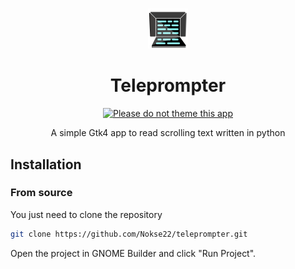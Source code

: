# 


<div align="center">
<img src="data/icons/hicolor/scalable/apps/com.github.nokse22.teleprompter.svg" height="64">

# Teleprompter

[![Please do not theme this app](https://stopthemingmy.app/badge.svg)](https://stopthemingmy.app) 

A simple Gtk4 app to read scrolling text written in python

</div>

## Installation

### From source

You just need to clone the repository

```sh
git clone https://github.com/Nokse22/teleprompter.git
```

Open the project in GNOME Builder and click "Run Project".
